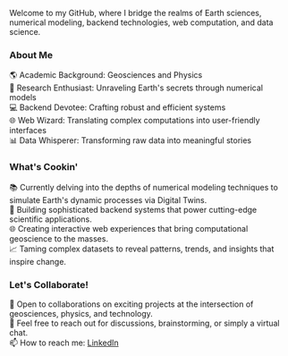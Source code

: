 Welcome to my GitHub, where I bridge the realms of Earth sciences, numerical modeling, backend technologies, web computation, and data science.

### About Me

🌎 Academic Background: Geosciences and Physics  
🔬 Research Enthusiast: Unraveling Earth's secrets through numerical models  
💻 Backend Devotee: Crafting robust and efficient systems  
🌐 Web Wizard: Translating complex computations into user-friendly interfaces  
📊 Data Whisperer: Transforming raw data into meaningful stories  

### What's Cookin'

📚 Currently delving into the depths of numerical modeling techniques to simulate Earth's dynamic processes via Digital Twins.  
🔧 Building sophisticated backend systems that power cutting-edge scientific applications.  
🌐 Creating interactive web experiences that bring computational geoscience to the masses.  
📈 Taming complex datasets to reveal patterns, trends, and insights that inspire change.

### Let's Collaborate!

🌱 Open to collaborations on exciting projects at the intersection of geosciences, physics, and technology.  
💬 Feel free to reach out for discussions, brainstorming, or simply a virtual chat.  
📫 How to reach me: [LinkedIn](https://www.linkedin.com/in/taimur-h-khan/)
